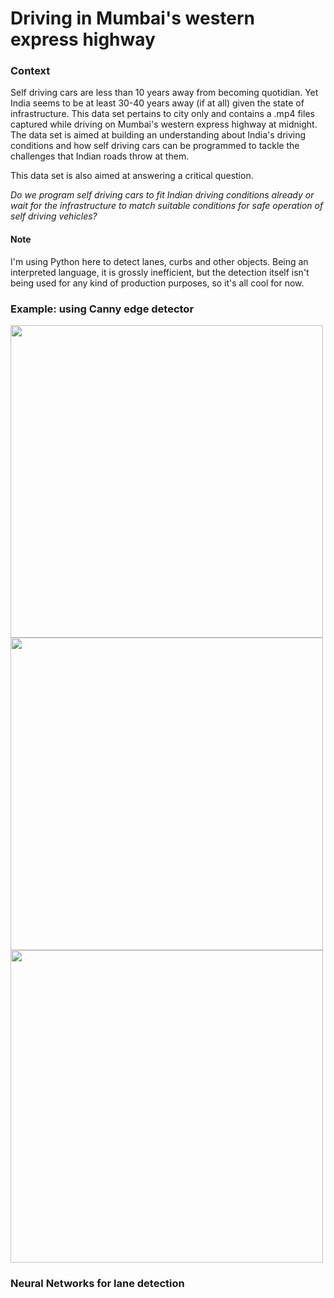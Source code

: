 # Driving in Mumbai's western express highway

### Context

Self driving cars are less than 10 years away from becoming quotidian. Yet India seems to be at least 30-40 years away (if at all) given the state of infrastructure. This data set pertains to city only and contains a .mp4 files captured while driving on Mumbai's western express highway at midnight. The data set is aimed at building an understanding about India's driving conditions and how self driving cars can be programmed to tackle the challenges that Indian roads throw at them.

This data set is also aimed at answering a critical question. 

*Do we program self driving cars to fit Indian driving conditions already or wait for the infrastructure to match suitable conditions for safe operation of self driving vehicles?*

#### Note
I'm using Python here to detect lanes, curbs and other objects. Being an interpreted language, it is grossly inefficient, but the detection itself isn't being used for any kind of production purposes, so it's all cool for now.

### Example: using Canny edge detector
<img src="https://github.com/deveshdatwani/self-driving-cars-India/blob/master/data/screenshot1.png" width="500">
<img src="https://github.com/deveshdatwani/self-driving-cars-India/blob/master/data/screenshotdetect.png" width="500">
<img src="https://github.com/deveshdatwani/self-driving-cars-India/blob/master/data/lane-detect.png" width="500">


### Neural Networks for lane detection
